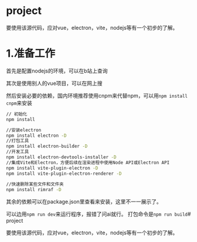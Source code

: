 # project

要使用该源代码，应对vue，electron，vite，nodejs等有一个初步的了解。


# 1.准备工作

首先是配置nodejs的环境，可以在b站上查询

其次是使用别人的vue项目，可以在网上搜

然后安装必要的依赖，国内环境推荐使用cnpm来代替npm，可以用`npm install cnpm`来安装
```bash
// 初始化
npm install

//安装electron
npm install electron -D
//打包工具
npm install electron-builder -D
//开发工具
npm install electron-devtools-installer -D
//集成Vite和Electron，方便后续在渲染进程中使用Node API或Electron API
npm install vite-plugin-electron -D
npm install vite-plugin-electron-renderer -D
 
//快速删除某些文件和文件夹
npm install rimraf -D    

```
其余的依赖可以在package.json里查看来安装，这里不一一展示了。

可以边用`npm run dev`来运行程序，报错了问ai就行。
打包命令是`npm run build`# project

要使用该源代码，应对vue，electron，vite，nodejs等有一个初步的了解。
